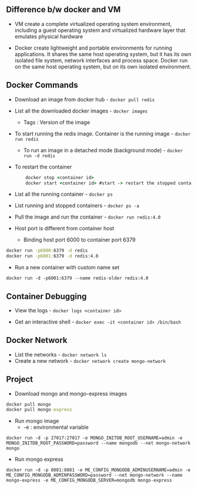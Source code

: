 ## Difference b/w docker and VM

- VM create a complete virtualized operating system environment, including a guest operating system and virtualized hardware layer that emulates physical hardware

- Docker create lightweight and portable environments for running applications. It shares the same host operating system, but it has its own isolated file system, network interfaces and process space. Docker run on the same host operating system, but on its own isolated environment.

## Docker Commands

- Download an image from docker hub - `docker pull redis`

- List all the downloaded docker images - `docker images`
    - Tags :  Version of the image

- To start running the redis image. Container is the running image - `docker run redis`
    - To run an image in a detached mode (background mode) - `docker run -d redis`

- To restart the container 
    ```cmd
        docker stop <container id>
        docker start <container id> #start -> restart the stopped container
    ```

- List all the running container - `docker ps`

- List running and stopped containers - `docker ps -a`
- Pull the image and run the container - `docker run redis:4.0`
- Host port is different from container host
    - Binding host port 6000 to container port 6379

```cmd
docker run -p6000:6379 -d redis
docker run -p6001:6379 -d redis:4.0
```

- Run a new container with custom name set

`docker run -d -p6001:6379 --name redis-older redis:4.0`

## Container Debugging

- View the logs - `docker logs <container id>`

- Get an interactive shell  - `docker exec -it <container id> /bin/bash`

## Docker Network

- List the networks - `docker network ls`
- Create a new network - `docker network create mongo-network`

## Project

- Download mongo and mongo-express images

```cmd
docker pull mongo
docker pull mongo-express
```

- Run mongo image
  - -e : environmental variable

`docker run -d -p 27017:27017 -e MONGO_INITDB_ROOT_USERNAME=admin -e MONGO_INITDB_ROOT_PASSWORD=password --name mongodb --net mongo-network mongo`

- Run mongo express

`docker run -d -p 8081:8081 -e ME_CONFIG_MONGODB_ADMINUSERNAME=admin -e ME_CONFIG_MONGODB_ADMINPASSWORD=password --net mongo-network --name mongo-express -e ME_CONFIG_MONGODB_SERVER=mongodb mongo-express`